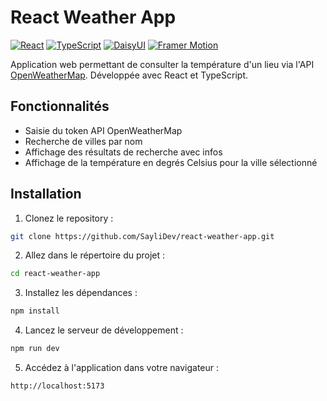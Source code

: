 # React Weather App

[![React](https://img.shields.io/badge/React-61DAFB?style=for-the-badge&logo=react&logoColor=black)](https://reactjs.org/)
[![TypeScript](https://img.shields.io/badge/TypeScript-3178C6?style=for-the-badge&logo=typescript&logoColor=white)](https://www.typescriptlang.org/)
[![DaisyUI](https://img.shields.io/badge/DaisyUI-5A0EF8?style=for-the-badge&logo=daisyui&logoColor=white)](https://daisyui.com/)
[![Framer Motion](https://img.shields.io/badge/Framer_Motion-CCCC00?style=for-the-badge&logo=framer&logoColor=black)](https://www.framer.com/motion/)

Application web permettant de consulter la température d'un lieu via l'API [OpenWeatherMap](https://openweathermap.org/api). Développée avec React et TypeScript.

## Fonctionnalités

- Saisie du token API OpenWeatherMap
- Recherche de villes par nom
- Affichage des résultats de recherche avec infos
- Affichage de la température en degrés Celsius pour la ville sélectionné

## Installation

1. Clonez le repository :

```bash
git clone https://github.com/SayliDev/react-weather-app.git
```

2. Allez dans le répertoire du projet :

```bash
cd react-weather-app
```

3. Installez les dépendances :

```bash
npm install
```

4. Lancez le serveur de développement :

```bash
npm run dev
```

5. Accédez à l'application dans votre navigateur :

```
http://localhost:5173
```
